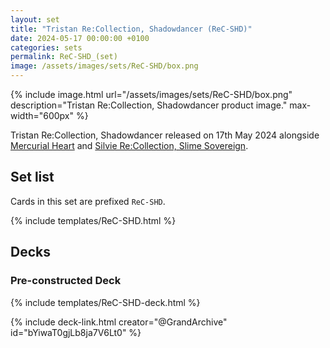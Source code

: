 ```yaml
---
layout: set
title: "Tristan Re:Collection, Shadowdancer (ReC-SHD)"
date: 2024-05-17 00:00:00 +0100
categories: sets
permalink: ReC-SHD_(set)
image: /assets/images/sets/ReC-SHD/box.png
---
```

{% include image.html url="/assets/images/sets/ReC-SHD/box.png" description="Tristan Re:Collection, Shadowdancer product image." max-width="600px" %}

Tristan Re:Collection, Shadowdancer released on 17th May 2024 alongside [Mercurial Heart](/MRC_(set)) and [Silvie Re:Collection, Slime Sovereign](/ReC-SLM_(set)).

## Set list

Cards in this set are prefixed `ReC-SHD`.

{% include templates/ReC-SHD.html %}

## Decks

### Pre-constructed Deck

{% include templates/ReC-SHD-deck.html %}

{% include deck-link.html creator="@GrandArchive" id="bYiwaT0gjLb8ja7V6Lt0" %}